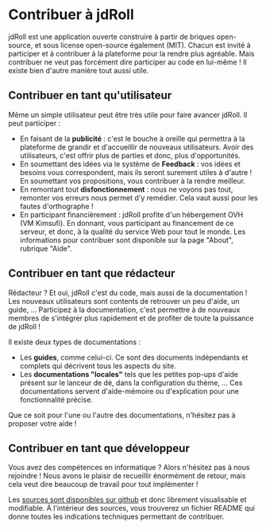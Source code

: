Contribuer à jdRoll
===================

jdRoll est une application ouverte construire à partir de briques open-source, et sous license open-source également (MIT). Chacun est invité à participer et à contribuer à la plateforme pour la rendre plus agréable. Mais contribuer ne veut pas forcément dire participer au code en lui-même ! Il existe bien d'autre manière tout aussi utile.

Contribuer en tant qu'utilisateur
--------------------------------

Même un simple utilisateur peut être très utile pour faire avancer jdRoll. Il peut participer :

- En faisant de la __publicité__ : c'est le bouche à oreille qui permettra à la plateforme de grandir et d'accueillir de nouveaux utilisateurs. Avoir des utilisateurs, c'est offrir plus de parties et donc, plus d'opportunités.
- En soumettant des idées via le système de __Feedback__ : vos idées et besoins vous correspondent, mais ils seront surement utiles à d'autre ! En soumettant vos propositions, vous contribuer à la rendre meilleur.
- En remontant tout __disfonctionnement__ : nous ne voyons pas tout, remonter vos erreurs nous permet d'y remédier. Cela vaut aussi pour les fautes d'orthographe !
- En participant financièrement : jdRoll profite d'un hébergement OVH (VM Kimsufi). En donnant, vous participant au financement de ce serveur, et donc, à la qualité du service Web pour tout le monde. Les informations pour contribuer sont disponible sur la page "About", rubrique "Aide".

Contribuer en tant que rédacteur
-------------------------------

Rédacteur ? Et oui, jdRoll c'est du code, mais aussi de la documentation ! Les nouveaux utilisateurs sont contents de retrouver un peu d'aide, un guide, ... Participez à la documentation, c'est permettre à de nouveaux membres de s'intégrer plus rapidement et de profiter de toute la puissance de jdRoll !

Il existe deux types de documentations :

- Les __guides__, comme celui-ci. Ce sont des documents indépendants et complets qui décrivent tous les aspects du site.
- Les __documentations "locales"__ tels que les petites pop-ups d'aide présent sur le lanceur de dé, dans la configuration du thème, ... Ces documentations servent d'aide-mémoire ou d'explication pour une fonctionnalité précise.

Que ce soit pour l'une ou l'autre des documentations, n'hésitez pas à proposer votre aide !

Contribuer en tant que développeur
---------------------------------

Vous avez des compétences en informatique ? Alors n'hésitez pas à nous rejoindre ! Nous avons le plaisir de recueillir énormément de retour, mais cela veut dire beaucoup de travail pour tout implémenter !

Les [sources sont disponibles sur github](https://github.com/Armaklan/jdRoll.git) et donc librement visualisable et modifiable. À l'intérieur des sources, vous trouverez un fichier README qui donne toutes les indications techniques permettant de contribuer.
